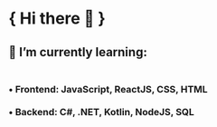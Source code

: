 <h1> { Hi there 👋 }

<h2>🌱 I’m currently learning:
<h3><br>• Frontend: JavaScript, ReactJS, CSS, HTML<br>
<br>• Backend: C#, .NET, Kotlin, NodeJS, SQL
